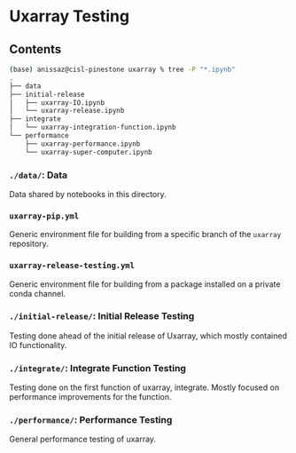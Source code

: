 # Uxarray Testing

## Contents

``` bash
(base) anissaz@cisl-pinestone uxarray % tree -P "*.ipynb"
.
├── data
├── initial-release
│   ├── uxarray-IO.ipynb
│   └── uxarray-release.ipynb
├── integrate
│   └── uxarray-integration-function.ipynb
└── performance
    ├── uxarray-performance.ipynb
    └── uxarray-super-computer.ipynb
```

### `./data/`: Data

Data shared by notebooks in this directory.

### `uxarray-pip.yml`
Generic environment file for building from a specific branch of the `uxarray` repository.

### `uxarray-release-testing.yml`
Generic environment file for building from a package installed on a private conda channel.

### `./initial-release/`: Initial Release Testing

Testing done ahead of the initial release of Uxarray, which mostly contained IO functionality.

### `./integrate/`: Integrate Function Testing

Testing done on the first function of uxarray, integrate. Mostly focused on performance improvements for the function.

### `./performance/`: Performance Testing

General performance testing of uxarray.
